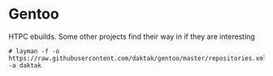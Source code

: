 Gentoo
======

HTPC ebuilds. Some other projects find their way in if they are interesting

    # layman -f -o https://raw.githubusercontent.com/daktak/gentoo/master/repositories.xml -a daktak
